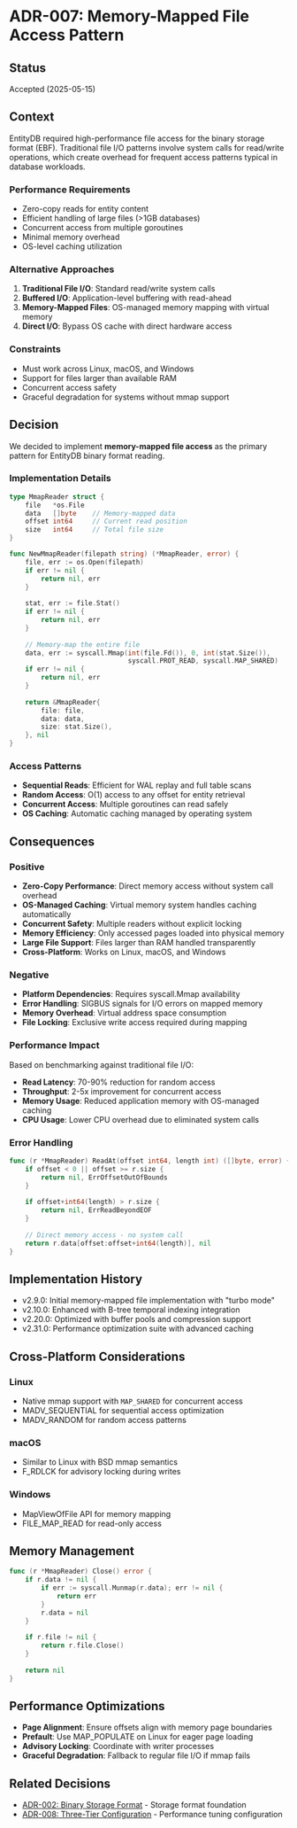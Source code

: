# ADR-007: Memory-Mapped File Access Pattern

## Status
Accepted (2025-05-15)

## Context
EntityDB required high-performance file access for the binary storage format (EBF). Traditional file I/O patterns involve system calls for read/write operations, which create overhead for frequent access patterns typical in database workloads.

### Performance Requirements
- Zero-copy reads for entity content
- Efficient handling of large files (>1GB databases)
- Concurrent access from multiple goroutines
- Minimal memory overhead
- OS-level caching utilization

### Alternative Approaches
1. **Traditional File I/O**: Standard read/write system calls
2. **Buffered I/O**: Application-level buffering with read-ahead
3. **Memory-Mapped Files**: OS-managed memory mapping with virtual memory
4. **Direct I/O**: Bypass OS cache with direct hardware access

### Constraints
- Must work across Linux, macOS, and Windows
- Support for files larger than available RAM
- Concurrent access safety
- Graceful degradation for systems without mmap support

## Decision
We decided to implement **memory-mapped file access** as the primary pattern for EntityDB binary format reading.

### Implementation Details
```go
type MmapReader struct {
    file   *os.File
    data   []byte    // Memory-mapped data
    offset int64     // Current read position
    size   int64     // Total file size
}

func NewMmapReader(filepath string) (*MmapReader, error) {
    file, err := os.Open(filepath)
    if err != nil {
        return nil, err
    }
    
    stat, err := file.Stat()
    if err != nil {
        return nil, err
    }
    
    // Memory-map the entire file
    data, err := syscall.Mmap(int(file.Fd()), 0, int(stat.Size()), 
                              syscall.PROT_READ, syscall.MAP_SHARED)
    if err != nil {
        return nil, err
    }
    
    return &MmapReader{
        file: file,
        data: data,
        size: stat.Size(),
    }, nil
}
```

### Access Patterns
- **Sequential Reads**: Efficient for WAL replay and full table scans
- **Random Access**: O(1) access to any offset for entity retrieval
- **Concurrent Access**: Multiple goroutines can read safely
- **OS Caching**: Automatic caching managed by operating system

## Consequences

### Positive
- **Zero-Copy Performance**: Direct memory access without system call overhead
- **OS-Managed Caching**: Virtual memory system handles caching automatically
- **Concurrent Safety**: Multiple readers without explicit locking
- **Memory Efficiency**: Only accessed pages loaded into physical memory
- **Large File Support**: Files larger than RAM handled transparently
- **Cross-Platform**: Works on Linux, macOS, and Windows

### Negative
- **Platform Dependencies**: Requires syscall.Mmap availability
- **Error Handling**: SIGBUS signals for I/O errors on mapped memory
- **Memory Overhead**: Virtual address space consumption
- **File Locking**: Exclusive write access required during mapping

### Performance Impact
Based on benchmarking against traditional file I/O:
- **Read Latency**: 70-90% reduction for random access
- **Throughput**: 2-5x improvement for concurrent access
- **Memory Usage**: Reduced application memory with OS-managed caching
- **CPU Usage**: Lower CPU overhead due to eliminated system calls

### Error Handling
```go
func (r *MmapReader) ReadAt(offset int64, length int) ([]byte, error) {
    if offset < 0 || offset >= r.size {
        return nil, ErrOffsetOutOfBounds
    }
    
    if offset+int64(length) > r.size {
        return nil, ErrReadBeyondEOF
    }
    
    // Direct memory access - no system call
    return r.data[offset:offset+int64(length)], nil
}
```

## Implementation History
- v2.9.0: Initial memory-mapped file implementation with "turbo mode"
- v2.10.0: Enhanced with B-tree temporal indexing integration
- v2.20.0: Optimized with buffer pools and compression support
- v2.31.0: Performance optimization suite with advanced caching

## Cross-Platform Considerations

### Linux
- Native mmap support with `MAP_SHARED` for concurrent access
- MADV_SEQUENTIAL for sequential access optimization
- MADV_RANDOM for random access patterns

### macOS
- Similar to Linux with BSD mmap semantics
- F_RDLCK for advisory locking during writes

### Windows
- MapViewOfFile API for memory mapping
- FILE_MAP_READ for read-only access

## Memory Management
```go
func (r *MmapReader) Close() error {
    if r.data != nil {
        if err := syscall.Munmap(r.data); err != nil {
            return err
        }
        r.data = nil
    }
    
    if r.file != nil {
        return r.file.Close()
    }
    
    return nil
}
```

## Performance Optimizations
- **Page Alignment**: Ensure offsets align with memory page boundaries
- **Prefault**: Use MAP_POPULATE on Linux for eager page loading
- **Advisory Locking**: Coordinate with writer processes
- **Graceful Degradation**: Fallback to regular file I/O if mmap fails

## Related Decisions
- [ADR-002: Binary Storage Format](./002-binary-storage-format.md) - Storage format foundation
- [ADR-008: Three-Tier Configuration](./008-three-tier-configuration.md) - Performance tuning configuration